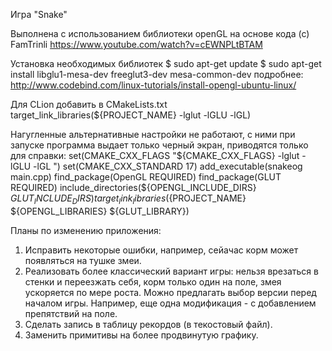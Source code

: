 Игра "Snake"

Выполнена с использованием библиотеки openGL на основе кода (с) FamTrinli https://www.youtube.com/watch?v=cEWNPLtBTAM

Установка необходимых библиотек $ sudo apt-get update $ sudo apt-get install libglu1-mesa-dev freeglut3-dev mesa-common-dev подробнее: http://www.codebind.com/linux-tutorials/install-opengl-ubuntu-linux/

Для CLion добавить в CMakeLists.txt target_link_libraries(${PROJECT_NAME} -lglut -lGLU -lGL)

Нагугленные альтернативные настройки не работают, с ними при запуске программа выдает только черный экран, приводятся только для справки: set(CMAKE_CXX_FLAGS "${CMAKE_CXX_FLAGS} -lglut -lGLU -lGL ") set(CMAKE_CXX_STANDARD 17) add_executable(snakeog main.cpp) find_package(OpenGL REQUIRED) find_package(GLUT REQUIRED) include_directories(${OPENGL_INCLUDE_DIRS} ${GLUT_INCLUDE_DIRS}) target_link_libraries(${PROJECT_NAME} ${OPENGL_LIBRARIES} ${GLUT_LIBRARY})

Планы по изменению приложения:

1. Исправить некоторые ошибки, например, сейачас корм может появляться на тушке змеи.
2. Реализовать более классический вариант игры: нельзя врезаться в стенки и переезжать себя, корм только один на поле, змея ускоряется по мере роста. Можно предлагать выбор версии перед началом игры. Например, еще одна модификация - с добавлением препятствий на поле.
3. Сделать запись в таблицу рекордов (в текостовый файл).
4. Заменить примитивы на более продвинутую графику.